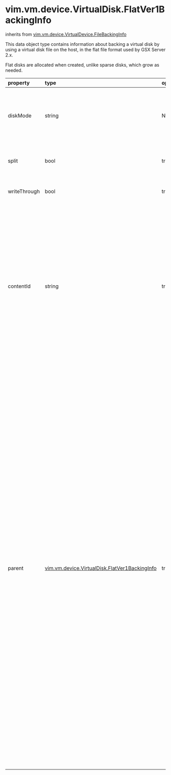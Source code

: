 vim.vm.device.VirtualDisk.FlatVer1BackingInfo
=============================================
inherits from [vim.vm.device.VirtualDevice.FileBackingInfo](docs/vim.vm.device.VirtualDevice.FileBackingInfo.md)


This data object type contains information about backing a virtual disk by   using a virtual disk file on the host, in the flat file format used by   GSX Server 2.x.   <p>   Flat disks are allocated when created, unlike sparse disks, which   grow as needed.

| property | type | optional | priv | desc |
|:---------|:-----|:---------|:-----|:-----|
| diskMode | string | None | None | The disk persistence mode. Valid modes are:   <ul>   <li><a href="vim.vm.device.VirtualDiskOption.DiskMode.md#persistent">persistent</a>   <li><a href="vim.vm.device.VirtualDiskOption.DiskMode.md#nonpersistent">nonpersistent</a>   <li><a href="vim.vm.device.VirtualDiskOption.DiskMode.md#undoable">undoable</a>   </ul><br>See <a href="vim.vm.device.VirtualDiskOption.DiskMode.md">VirtualDiskMode</a><br> |
| split | bool | true | None | Flag to indicate the type of virtual disk file: split or monolithic.   If true, the virtual disk is stored in multiple files, each 2GB. |
| writeThrough | bool | true | None | Flag to indicate whether writes should go directly to the file system   or should be buffered. |
| contentId | string | true | None | Content ID of the virtual disk file, if available.  <p>  A content ID indicates the logical contents of the disk backing and its parents.  <p>  This property is only guaranteed to be up to date if this disk backing is not  currently being written to by any virtual machine.  <p>  The only supported operation is comparing if two content IDs are equal or not.  The guarantee provided by the content ID is that if two disk backings have the  same content ID and are not currently being written to, then reads issued from  the guest operating system to those disk backings will return the same data. |
| parent | [vim.vm.device.VirtualDisk.FlatVer1BackingInfo](vim.vm.device.VirtualDisk.FlatVer1BackingInfo.md "vim.vm.device.VirtualDisk.FlatVer1BackingInfo") | true | None | The parent of this virtual disk file, if this is a delta disk backing.  This will be unset if this is not a delta disk backing.  <p>  A delta disk backing is a way to preserve a virtual disk backing  at some point in time.  A delta disk backing is a file backing which in  turn points to the original virtual disk backing (the parent).  After a delta  disk backing is added, all writes go to the delta disk backing.  All reads  first try the delta disk backing and then try the parent backing if needed.  <p>  A delta disk backing can be added to a disk either implicitly during  snapshot operations, or explicitly during create or reconfigure of the virtual  machine.  <p>  Note that the type of the backing is consistent throughout the chain; any new  delta disk backing which is added is of the same type as the original disk .  Also note that since the parent backing is not being written to,  it is possible that the parent backing may be shared among multiple  disks belonging to multiple virtual machines.  <p>  During virtual machine <a href="vim.Folder.md#createVm">creation</a> and  <a href="vim.VirtualMachine.md#reconfigure">reconfiguration</a> this property is  only checked if the <a href="vim.vm.device.VirtualDeviceSpec.md">VirtualDeviceConfigSpec</a> specifies  an <a href="vim.vm.device.VirtualDeviceSpec.Operation.md#add">add operation</a> with a  <a href="vim.vm.device.VirtualDeviceSpec.FileOperation.md#create">create file operation</a>.  In this case, a new delta disk backing is created which points to the parent  disk backing.  Only the <a href="vim.vm.device.VirtualDevice.FileBackingInfo.md#fileName">fileName</a>  property is important; all other properties will be ignored.  The parent backing  is assumed to exist and will not be recursively created.  <p>  This property may only be set if  <a href="vim.host.Capability.md#deltaDiskBackingsSupported">deltaDiskBackingsSupported</a>  is true. |


